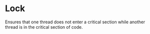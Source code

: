 # Lock

Ensures that one thread does not enter a critical section while another thread is in the critical section of code.
